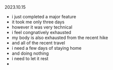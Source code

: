 
2023.10.15
- i just completed a major feature
- it took me only three days
- however it was very technical
- i feel congnatively exhausted
- my body is also exhausted from the recent hike
- and all of the recent travel
- i need a few days of staying home
- and doing nothing
- i need to let it rest
- 